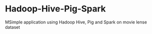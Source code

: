 # Hadoop-Hive-Pig-Spark
MSimple application using Hadoop Hive, Pig and Spark on movie lense dataset
